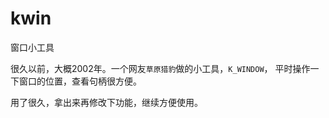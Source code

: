# kwin
窗口小工具

很久以前，大概2002年。一个网友`草原猎豹`做的小工具，`K_WINDOW`，
平时操作一下窗口的位置，查看句柄很方便。

用了很久，拿出来再修改下功能，继续方便使用。

